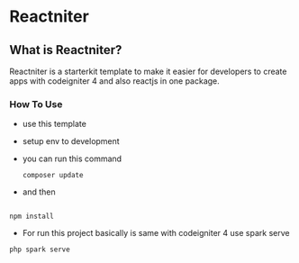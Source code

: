 # Reactniter

## What is Reactniter?

Reactniter is a starterkit template to make it easier for developers to create apps with codeigniter 4 and also reactjs in one package.

### How To Use

- use this template
- setup env to development
- you can run this command

  ```
  composer update
  ```

- and then

```

npm install

```

- For run this project basically is same with codeigniter 4 use spark serve

```
php spark serve
```
